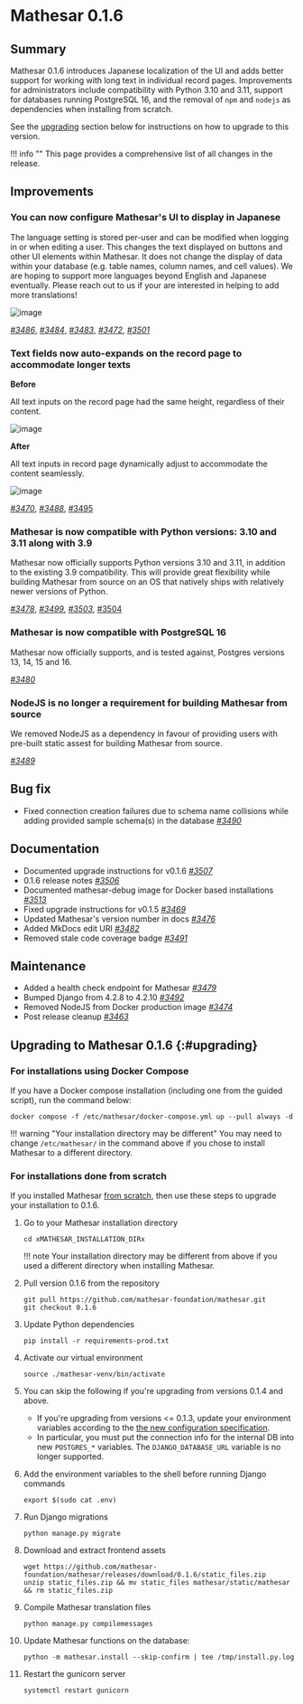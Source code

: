 # Mathesar 0.1.6

## Summary

Mathesar 0.1.6 introduces Japanese localization of the UI and adds better support for working with long text in individual record pages. Improvements for administrators include compatibility with Python 3.10 and 3.11, support for databases running PostgreSQL 16, and the removal of `npm` and `nodejs` as dependencies when installing from scratch. 

See the [upgrading](#upgrading) section below for instructions on how to upgrade to this version.

!!! info ""
	This page provides a comprehensive list of all changes in the release.

## Improvements

### You can now configure Mathesar's UI to display in Japanese

The language setting is stored per-user and can be modified when logging in or when editing a user. This changes the text displayed on buttons and other UI elements within Mathesar. It does not change the display of data within your database (e.g. table names, column names, and cell values). We are hoping to support more languages beyond English and Japanese eventually. Please reach out to us if your are interested in helping to add more translations! 

![image](https://github.com/mathesar-foundation/mathesar/assets/52523023/f100423a-922c-4b6c-ad22-3c16cd06afde)

_[#3486](https://github.com/mathesar-foundation/mathesar/pull/3486 "Enable i18n")_, _[#3484](https://github.com/mathesar-foundation/mathesar/pull/3484 "Updates for file translations/en/LC_MESSAGES/django.po in ja")_, _[#3483](https://github.com/mathesar-foundation/mathesar/pull/3483 "Updates for file mathesar_ui/src/i18n/languages/en/dict.json in ja")_, _[#3472](https://github.com/mathesar-foundation/mathesar/pull/3472 "Separate pluralized string to fix Transifex sync")_, _[#3501](https://github.com/mathesar-foundation/mathesar/pull/3501 "Fix layout problem in Data Explorer actions pane")_

### Text fields now auto-expands on the record page to accommodate longer texts

**Before**

All text inputs on the record page had the same height, regardless of their content.

![image](https://github.com/mathesar-foundation/mathesar/assets/52523023/e6ded1de-7b81-49f9-9b2e-7a6311a22d4f)

**After**

All text inputs in record page dynamically adjust to accommodate the content seamlessly.

![image](https://github.com/mathesar-foundation/mathesar/assets/52523023/31e031cc-5c71-447f-9381-c4d6fae03b2d)

_[#3470](https://github.com/mathesar-foundation/mathesar/pull/3470 "Make textarea inputs auto-expand to accommodate longer text fields on the record page")_, _[#3488](https://github.com/mathesar-foundation/mathesar/pull/3488 "Fix regression with record selector not filtering")_, [#3495](https://github.com/mathesar-foundation/mathesar/pull/3495 "Prevent record selector inputs from growing taller")

### Mathesar is now compatible with Python versions: 3.10 and 3.11 along with 3.9

Mathesar now officially supports Python versions 3.10 and 3.11, in addition to the existing 3.9 compatibility. This will provide great flexibility while building Mathesar from source on an OS that natively ships with relatively newer versions of Python.

_[#3478](https://github.com/mathesar-foundation/mathesar/pull/3478 "Extend mathesar to support python 3.10 and above")_, _[#3499](https://github.com/mathesar-foundation/mathesar/pull/3499 "Fix CSRF failures when app is behind a reverse proxy")_, _[#3503](https://github.com/mathesar-foundation/mathesar/pull/3503 "Remove 3.12 support from docs")_, [#3504](https://github.com/mathesar-foundation/mathesar/pull/3504 "Parameterize dev service python version")

### Mathesar is now compatible with PostgreSQL 16

Mathesar now officially supports, and is tested against, Postgres versions 13, 14, 15 and 16.

_[#3480](https://github.com/mathesar-foundation/mathesar/pull/3480 "Add PG 16 to testing matrix")_

### NodeJS is no longer a requirement for building Mathesar from source

We removed NodeJS as a dependency in favour of providing users with pre-built static assest for building Mathesar from source.

_[#3489](https://github.com/mathesar-foundation/mathesar/pull/3489 "GH workflow to create draft release with built static files")_ 

## Bug fix

- Fixed connection creation failures due to schema name collisions while adding provided sample schema(s) in the database _[#3490](https://github.com/mathesar-foundation/mathesar/pull/3490 "Fix schema creation errors while adding a new connection")_

## Documentation

- Documented upgrade instructions for v0.1.6 _[#3507](https://github.com/mathesar-foundation/mathesar/pull/3507 "Adds upgrade documentation for 0.1.6, fixes existing issues with upgrade docs")_
- 0.1.6 release notes _[#3506](https://github.com/mathesar-foundation/mathesar/pull/3506 "Release notes v0.1.6")_
- Documented mathesar-debug image for Docker based installations _[#3513](https://github.com/mathesar-foundation/mathesar/pull/3513 "Add Debug image docs")_
- Fixed upgrade instructions for v0.1.5 _[#3469](https://github.com/mathesar-foundation/mathesar/pull/3469 "Merge pull request #3468 from mathesar-foundation/upgrade_instruction_fix")_
- Updated Mathesar's version number in docs _[#3476](https://github.com/mathesar-foundation/mathesar/pull/3476 "Merge pull request #3475 from mathesar-foundation/version_number_in_docs")_
- Added MkDocs edit URI _[#3482](https://github.com/mathesar-foundation/mathesar/pull/3482 "Added MkDocs edit URI")_
- Removed stale code coverage badge _[#3491](https://github.com/mathesar-foundation/mathesar/pull/3491 "Remove stale code coverage badge")_

## Maintenance

- Added a health check endpoint for Mathesar _[#3479](https://github.com/mathesar-foundation/mathesar/pull/3479 "Add health check endpoint to Mathesar")_
- Bumped Django from 4.2.8 to 4.2.10 _[#3492](https://github.com/mathesar-foundation/mathesar/pull/3492 "Bump django from 4.2.8 to 4.2.10")_
- Removed NodeJS from Docker production image _[#3474](https://github.com/mathesar-foundation/mathesar/pull/3474 "Add multiple stages to Dockerfile, remove NodeJS & unnecessary source files from production image")_ 
- Post release cleanup _[#3463](https://github.com/mathesar-foundation/mathesar/pull/3463 "Merge pull request #3460 from mathesar-foundation/0.1.5")_

## Upgrading to Mathesar 0.1.6 {:#upgrading}

### For installations using Docker Compose

If you have a Docker compose installation (including one from the guided script), run the command below:

```
docker compose -f /etc/mathesar/docker-compose.yml up --pull always -d
```

!!! warning "Your installation directory may be different"
    You may need to change `/etc/mathesar/` in the command above if you chose to install Mathesar to a different directory.


### For installations done from scratch

If you installed Mathesar [from scratch](../administration/install-from-scratch.md), then use these steps to upgrade your installation to 0.1.6.

1. Go to your Mathesar installation directory

    ```
    cd xMATHESAR_INSTALLATION_DIRx
    ```

    !!! note
        Your installation directory may be different from above if you used a different directory when installing Mathesar.

1. Pull version 0.1.6 from the repository

    ```
    git pull https://github.com/mathesar-foundation/mathesar.git
    git checkout 0.1.6
    ```

1. Update Python dependencies

    ```
    pip install -r requirements-prod.txt
    ```

1. Activate our virtual environment

    ```
    source ./mathesar-venv/bin/activate
    ```

1. You can skip the following if you're upgrading from versions 0.1.4 and above.
    - If you're upgrading from versions <= 0.1.3, update your environment variables according to the [the new configuration specification](../administration/environment-variables.md#db).
    - In particular, you must put the connection info for the internal DB into new `POSTGRES_*` variables. The `DJANGO_DATABASE_URL` variable is no longer supported.

1. Add the environment variables to the shell before running Django commands

    ```
    export $(sudo cat .env)
    ```

1. Run Django migrations

    ```
    python manage.py migrate
    ```

1. Download and extract frontend assets

    ```
    wget https://github.com/mathesar-foundation/mathesar/releases/download/0.1.6/static_files.zip
    unzip static_files.zip && mv static_files mathesar/static/mathesar && rm static_files.zip
    ```

1. Compile Mathesar translation files

    ```
    python manage.py compilemessages
    ```

1. Update Mathesar functions on the database:

    ```
    python -m mathesar.install --skip-confirm | tee /tmp/install.py.log
    ```

1. Restart the gunicorn server

    ```
    systemctl restart gunicorn
    ```
